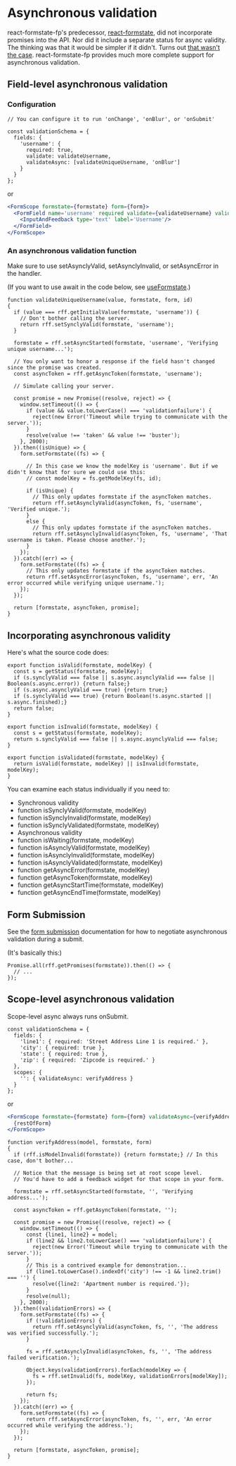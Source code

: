 # Asynchronous validation

react-formstate-fp's predecessor, [react-formstate](https://www.npmjs.com/package/react-formstate), did not incorporate promises into the API. Nor did it include a separate status for async validity. The thinking was that it would be simpler if it didn't. Turns out [that wasn't the case](https://github.com/dtrelogan/react-formstate/blob/HEAD/docs/asyncAlternatives.md). react-formstate-fp provides much more complete support for asynchronous validation.

## Field-level asynchronous validation

### Configuration

```es6
// You can configure it to run 'onChange', 'onBlur', or 'onSubmit'

const validationSchema = {
  fields: {
    'username': {
      required: true,
      validate: validateUsername,
      validateAsync: [validateUniqueUsername, 'onBlur']
    }
  }
};
```

or

```jsx
<FormScope formstate={formstate} form={form}>
  <FormField name='username' required validate={validateUsername} validateAsync={[validateUniqueUsername, 'onBlur']}>
    <InputAndFeedback type='text' label='Username'/>
  </FormField>
</FormScope>
```

### An asynchronous validation function

Make sure to use setAsynclyValid, setAsynclyInvalid, or setAsyncError in the handler.

(If you want to use await in the code below, see [useFormstate](/doc/useFormstate.md).)

```es6
function validateUniqueUsername(value, formstate, form, id)
{
  if (value === rff.getInitialValue(formstate, 'username')) {
    // Don't bother calling the server.
    return rff.setSynclyValid(formstate, 'username');
  }

  formstate = rff.setAsyncStarted(formstate, 'username', 'Verifying unique username...');

  // You only want to honor a response if the field hasn't changed since the promise was created.
  const asyncToken = rff.getAsyncToken(formstate, 'username');

  // Simulate calling your server.

  const promise = new Promise((resolve, reject) => {
    window.setTimeout(() => {
      if (value && value.toLowerCase() === 'validationfailure') {
        reject(new Error('Timeout while trying to communicate with the server.'));
      }
      resolve(value !== 'taken' && value !== 'buster');
    }, 2000);
  }).then((isUnique) => {
    form.setFormstate((fs) => {

      // In this case we know the modelKey is 'username'. But if we didn't know that for sure we could use this:
      // const modelKey = fs.getModelKey(fs, id);

      if (isUnique) {
        // This only updates formstate if the asyncToken matches.
        return rff.setAsynclyValid(asyncToken, fs, 'username', 'Verified unique.');
      }
      else {
        // This only updates formstate if the asyncToken matches.
        return rff.setAsynclyInvalid(asyncToken, fs, 'username', 'That username is taken. Please choose another.');
      }
    });
  }).catch((err) => {
    form.setFormstate((fs) => {
      // This only updates formstate if the asyncToken matches.
      return rff.setAsyncError(asyncToken, fs, 'username', err, 'An error occurred while verifying unique username.');
    });
  });

  return [formstate, asyncToken, promise];
}
```

## Incorporating asynchronous validity

Here's what the source code does:

```es6
export function isValid(formstate, modelKey) {
  const s = getStatus(formstate, modelKey);
  if (s.synclyValid === false || s.async.asynclyValid === false || Boolean(s.async.error)) {return false;}
  if (s.async.asynclyValid === true) {return true;}
  if (s.synclyValid === true) {return Boolean(!s.async.started || s.async.finished);}
  return false;
}

export function isInvalid(formstate, modelKey) {
  const s = getStatus(formstate, modelKey);
  return s.synclyValid === false || s.async.asynclyValid === false;
}

export function isValidated(formstate, modelKey) {
  return isValid(formstate, modelKey) || isInvalid(formstate, modelKey);
}
```

You can examine each status individually if you need to:

- Synchronous validity
 - function isSynclyValid(formstate, modelKey)
 - function isSynclyInvalid(formstate, modelKey)
 - function isSynclyValidated(formstate, modelKey)
- Asynchronous validity
 - function isWaiting(formstate, modelKey)
 - function isAsynclyValid(formstate, modelKey)
 - function isAsynclyInvalid(formstate, modelKey)
 - function isAsynclyValidated(formstate, modelKey)
 - function getAsyncError(formstate, modelKey)
 - function getAsyncToken(formstate, modelKey)
 - function getAsyncStartTime(formstate, modelKey)
 - function getAsyncEndTime(formstate, modelKey)


## Form Submission

See the [form submission](/doc/Submitting.md) documentation for how to negotiate asynchronous validation during a submit.

(It's basically this:)

```es6
Promise.all(rff.getPromises(formstate)).then(() => {
  // ...
});
```


## Scope-level asynchronous validation

Scope-level async always runs onSubmit.

```es6
const validationSchema = {
  fields: {
    'line1': { required: 'Street Address Line 1 is required.' },
    'city': { required: true },
    'state': { required: true },
    'zip': { required: 'Zipcode is required.' }
  },
  scopes: {
    '': { validateAsync: verifyAddress }
  }
};
```

or

```jsx
<FormScope formstate={formstate} form={form} validateAsync={verifyAddress}>
  {restOfForm}
</FormScope>
```

```es6
function verifyAddress(model, formstate, form)
{
  if (rff.isModelInvalid(formstate)) {return formstate;} // In this case, don't bother...

  // Notice that the message is being set at root scope level.
  // You'd have to add a feedback widget for that scope in your form.

  formstate = rff.setAsyncStarted(formstate, '', 'Verifying address...');

  const asyncToken = rff.getAsyncToken(formstate, '');

  const promise = new Promise((resolve, reject) => {
    window.setTimeout(() => {
      const {line1, line2} = model;
      if (line2 && line2.toLowerCase() === 'validationfailure') {
        reject(new Error('Timeout while trying to communicate with the server.'));
      }
      // This is a contrived example for demonstration...
      if (line1.toLowerCase().indexOf('city') !== -1 && line2.trim() === '') {
        resolve({line2: 'Apartment number is required.'});
      }
      resolve(null);
    }, 2000);
  }).then((validationErrors) => {
    form.setFormstate((fs) => {
      if (!validationErrors) {
        return rff.setAsynclyValid(asyncToken, fs, '', 'The address was verified successfully.');
      }

      fs = rff.setAsynclyInvalid(asyncToken, fs, '', 'The address failed verification.');

      Object.keys(validationErrors).forEach(modelKey => {
        fs = rff.setInvalid(fs, modelKey, validationErrors[modelKey]);
      });

      return fs;
    });
  }).catch((err) => {
    form.setFormstate((fs) => {
      return rff.setAsyncError(asyncToken, fs, '', err, 'An error occurred while verifying the address.');
    });
  });

  return [formstate, asyncToken, promise];
}
```
